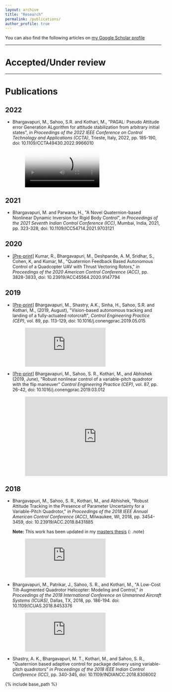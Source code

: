```yaml
---
layout: archive
title: "Research"
permalink: /publications/
author_profile: true
---
```


You can also find the following articles on [my Google Scholar profile](https://scholar.google.co.in/citations?user=aPGRPi4AAAAJ&hl=en&authuser=1)

<!-- blank line -->
----
<!-- blank line -->

Accepted/Under review
=====

<!-- blank line -->
----
<!-- blank line -->

Publications
=====

## 2022

* Bhargavapuri, M., Sahoo, S.R. and Kothari, M., "PAGAL: Pseudo Attitude error Generation ALgorithm for attitude stabilization from arbitrary initial states", _in Proceedings of the 2022 IEEE Conference on Control Technology and Applications (CCTA)_, Trieste, Italy, 2022, pp. 185-190, doi: 10.1109/CCTA49430.2022.9966010
	
	<!-- blank line -->
	<figure class="video_container">
		<video style="width:60%" controls="true" allowfullscreen="true" poster="http://mahathi1992.github.io/files/thumb_pitchflip.png">
    			<source src="http://mahathi1992.github.io/files/PseudoT.mp4" type="video/mp4"> 
		</video>
	</figure>
	<!-- blank line -->

## 2021
* Bhargavapuri, M. and Parwana, H., "A Novel Quaternion-based Nonlinear Dynamic Inversion for Rigid Body Control", _in Proceedings of the 2021 Seventh Indian Control Conference (ICC)_, Mumbai, India, 2021, pp. 323-328, doi: 10.1109/ICC54714.2021.9703121

## 2020

* [[Pre-print]](https://arxiv.org/pdf/2006.15686.pdf) Kumar, R., Bhargavapuri, M., Deshpande, A. M, Sridhar, S., Cohen, K, and Kumar, M., "Quaternion Feedback Based Autonomous Control of a Quadcopter UAV with Thrust Vectoring Rotors," _in Proceedings of the 2020 American Control Conference (ACC)_, pp. 3828-3833, doi: 10.23919/ACC45564.2020.9147794

## 2019

* [[Pre-print]](http://mahathi1992.github.io/files/tiltCEP_preprint.pdf) Bhargavapuri, M., Shastry, A.K., Sinha, H., Sahoo, S.R. and Kothari, M., (2019, August), "Vision-based autonomous tracking and landing of a fully-actuated rotorcraft", _Control Engineering Practice (CEP)_, vol. 89, pp. 113-129, doi: 10.1016/j.conengprac.2019.05.015

	<!-- blank line -->
	<figure class="video_container">
  		<iframe width="260" height="125" src="https://www.youtube.com/embed/Czgc6OZPnDw" frameborder="0" allowfullscreen="true"> </iframe>
	</figure>
	<!-- blank line -->

* [[Pre-print]](http://mahathi1992.github.io/files/varPitchCEP_preprint.pdf) Bhargavapuri, M., Sahoo, S. R., Kothari, M., and Abhishek (2019, June), "Robust nonlinear control of a variable-pitch quadrotor with the flip maneuver" _Control Engineering Practice (CEP)_, vol. 87, pp. 26-42, doi: 10.1016/j.conengprac.2019.03.012

	<!-- blank line -->
	<figure class="video_container">
		<iframe width="460" height="255" src="https://www.youtube.com/embed/jKorhMlJLLo" frameborder="0" allowfullscreen="true"> </iframe>
	</figure>
	<!-- blank line -->

## 2018

* Bhargavapuri, M., Sahoo, S. R., Kothari, M., and Abhishek, "Robust Attitude Tracking in the Presence of Parameter Uncertainty for a Variable-Pitch Quadrotor," _in Proceedings of the 2018 IEEE Annual American Control Conference (ACC)_, Milwaukee, WI, 2018, pp. 3454-3459, doi: 10.23919/ACC.2018.8431885

	**Note:** This work has been updated in my [masters thesis](http://mahathi1992.github.io/files/mtech_thesis.pdf)
	{: .note}

	<!-- blank line -->
	<figure class="video_container">
		<iframe width="260" height="125" src="https://www.youtube.com/embed/UYpmwrI-T0c" frameborder="0" allow="accelerometer; autoplay; encrypted-media; gyroscope; picture-in-picture" allowfullscreen></iframe>
	</figure>
	<!-- blank line -->

* Bhargavapuri, M., Patrikar, J., Sahoo, S. R., and Kothari, M., "A Low-Cost Tilt-Augmented Quadrotor Helicopter: Modeling and Control," _in Proceedings of the 2018 International Conference on Unmanned Aircraft Systems (ICUAS)_, Dallas, TX, 2018, pp. 186-194.
doi: 10.1109/ICUAS.2018.8453376

	<!-- blank line -->
	<figure class="video_container">
		<iframe width="260" height="125" src="https://www.youtube.com/embed/AbwPkl9ihV8" frameborder="0" allow="accelerometer; autoplay; encrypted-media; gyroscope; picture-in-picture" allowfullscreen></iframe>
	</figure>
	<!-- blank line -->

* Shastry, A. K., Bhargavapuri, M. T., Kothari, M., and Sahoo, S. R., "Quaternion based adaptive control for package delivery using variable-pitch quadrotors" _in Proceedings of the 2018 IEEE Indian Control Conference (ICC)_, pp. 340-345, doi: 10.1109/INDIANCC.2018.8308002

{% include base_path %}

<!-- {% for post in site.publications reversed %}
  {% include archive-single.html %}
{% endfor %}

-->

